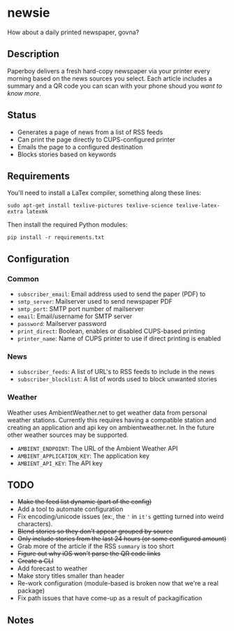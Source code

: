 # newsie 

How about a daily printed newspaper, govna?


## Description

Paperboy delivers a fresh hard-copy newspaper via your printer every morning based on the news sources you select.  Each article includes a summary and a QR code you can scan with your phone shoud you *want to know more*.


## Status

* Generates a page of news from a list of RSS feeds
* Can print the page directly to CUPS-configured printer
* Emails the page to a configured destination
* Blocks stories based on keywords


## Requirements

You'll need to install a LaTex compiler, something along these lines:

`sudo apt-get install texlive-pictures texlive-science texlive-latex-extra latexmk`

Then install the required Python modules:

`pip install -r requirements.txt` 

## Configuration

### Common

* `subscriber_email`: Email address used to send the paper (PDF) to
* `smtp_server`: Mailserver used to send newspaper PDF
* `smtp_port`: SMTP port number of mailserver
* `email`: Email/username for SMTP server
* `password`: Mailserver password
* `print_direct`: Boolean, enables or disabled CUPS-based printing
* `printer_name`: Name of CUPS printer to use if direct printing is enabled

### News

* `subscriber_feeds`: A list of URL's to RSS feeds to include in the news
* `subscriber_blocklist`: A list of words used to block unwanted stories

### Weather

Weather uses AmbientWeather.net to get weather data from personal weather stations.  Currently this requires having a compatible station and creating an application and api key on ambientweather.net.  In the future other weather sources may be supported.

* `AMBIENT_ENDPOINT`: The URL of the Ambient Weather API
* `AMBIENT_APPLICATION_KEY`: The application key
* `AMBIENT_API_KEY`: The API key
 

## TODO

* ~~Make the feed list dynamic (part of the config)~~
* Add a tool to automate configuration
* Fix encoding/unicode issues (ex:, the `'` in `it's` getting turned into weird characters).
* ~~Blend stories so they don't appear grouped by source~~
* ~~Only include stories from the last 24 hours (or some configured amount)~~
* Grab more of the article if the RSS `summary` is too short
* ~~Figure out why iOS won't parse the QR code links~~
* ~~Create a CLI~~
* Add forecast to weather
* Make story titles smaller than header
* Re-work configuration (module-based is broken now that we're a real package)
* Fix path issues that have come-up as a result of packagification

## Notes
